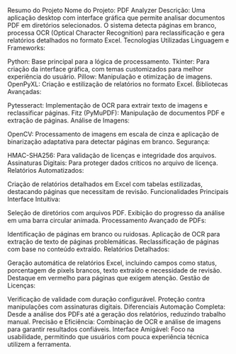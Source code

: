 Resumo do Projeto
Nome do Projeto: PDF Analyzer
Descrição: Uma aplicação desktop com interface gráfica que permite analisar documentos PDF em diretórios selecionados. O sistema detecta páginas em branco, processa OCR (Optical Character Recognition) para reclassificação e gera relatórios detalhados no formato Excel.
Tecnologias Utilizadas
Linguagem e Frameworks:

Python: Base principal para a lógica de processamento.
Tkinter: Para criação da interface gráfica, com temas customizados para melhor experiência do usuário.
Pillow: Manipulação e otimização de imagens.
OpenPyXL: Criação e estilização de relatórios no formato Excel.
Bibliotecas Avançadas:

Pytesseract: Implementação de OCR para extrair texto de imagens e reclassificar páginas.
Fitz (PyMuPDF): Manipulação de documentos PDF e extração de páginas.
Análise de Imagens:

OpenCV: Processamento de imagens em escala de cinza e aplicação de binarização adaptativa para detectar páginas em branco.
Segurança:

HMAC-SHA256: Para validação de licenças e integridade dos arquivos.
Assinaturas Digitais: Para proteger dados críticos no arquivo de licença.
Relatórios Automatizados:

Criação de relatórios detalhados em Excel com tabelas estilizadas, destacando páginas que necessitam de revisão.
Funcionalidades Principais
Interface Intuitiva:

Seleção de diretórios com arquivos PDF.
Exibição do progresso da análise em uma barra circular animada.
Processamento Avançado de PDFs:

Identificação de páginas em branco ou ruidosas.
Aplicação de OCR para extração de texto de páginas problemáticas.
Reclassificação de páginas com base no conteúdo extraído.
Relatórios Detalhados:

Geração automática de relatórios Excel, incluindo campos como status, porcentagem de pixels brancos, texto extraído e necessidade de revisão.
Destaque em vermelho para páginas que exigem atenção.
Gestão de Licenças:

Verificação de validade com duração configurável.
Proteção contra manipulações com assinaturas digitais.
Diferenciais
Automação Completa: Desde a análise dos PDFs até a geração dos relatórios, reduzindo trabalho manual.
Precisão e Eficiência: Combinação de OCR e análise de imagens para garantir resultados confiáveis.
Interface Amigável: Foco na usabilidade, permitindo que usuários com pouca experiência técnica utilizem a ferramenta.
